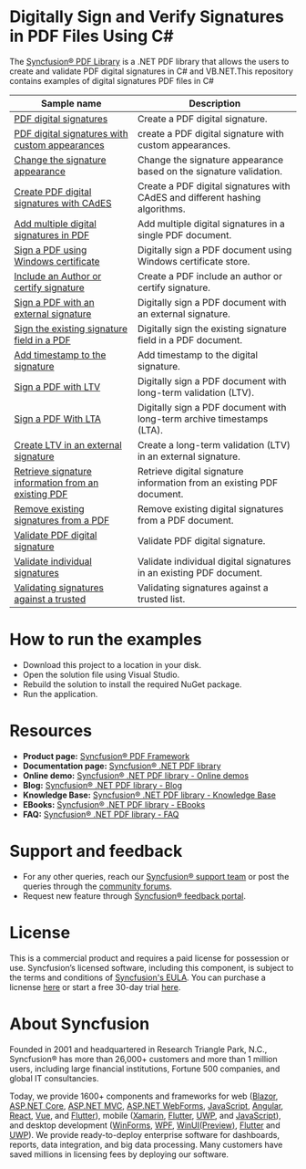 # Digitally Sign and Verify Signatures in PDF Files Using C#

The [Syncfusion&reg; PDF Library](https://www.syncfusion.com/document-processing/pdf-framework/net/pdf-library) is a .NET PDF library that allows the users to create and validate PDF digital signatures in C# and VB.NET.This repository contains examples of digital signatures PDF files in C# 

Sample name | Description
------|------
[PDF digital signatures](https://github.com/SyncfusionExamples/digitally-sign-pdf-csharp-examples/blob/master/PDF_digital_signature) | Create a PDF digital signature.
 [PDF digital signatures with custom appearances](https://github.com/SyncfusionExamples/digitally-sign-pdf-csharp-examples/blob/master/Digital_signature_custom_appearance) | create a PDF digital signature with custom appearances.
[Change the signature appearance](https://github.com/SyncfusionExamples/digitally-sign-pdf-csharp-examples/blob/master/Change_PDF_digital_signature_appearance) | Change the signature appearance based on the signature validation.
[Create PDF digital signatures with CAdES ](https://github.com/SyncfusionExamples/digitally-sign-pdf-csharp-examples/blob/master/PDF_digital_signature_with_CAdES) |  Create a PDF digital signatures with CAdES and different hashing algorithms.
[Add multiple digital signatures in PDF](https://github.com/SyncfusionExamples/digitally-sign-pdf-csharp-examples/blob/master/PDF_multiple_signature) |  Add multiple digital signatures in a single PDF document. 
[Sign a PDF using Windows certificate ](https://github.com/SyncfusionExamples/digitally-sign-pdf-csharp-examples/blob/master/Sign_PDF_Windows_Certificate) |  Digitally sign a PDF document using Windows certificate store.
[Include an Author or certify signature](https://github.com/SyncfusionExamples/digitally-sign-pdf-csharp-examples/blob/master/Sign_author_or_certify) |  Create a PDF include an author or certify signature.
[Sign a PDF with an external signature](https://github.com/SyncfusionExamples/digitally-sign-pdf-csharp-examples/blob/master/Sign_PDF_with_external_signature) |  Digitally sign a PDF document with an external signature.
[Sign the existing signature field in a PDF](https://github.com/SyncfusionExamples/digitally-sign-pdf-csharp-examples/blob/master/Sign_existing_signature_field) |  Digitally sign the existing signature field in a PDF document.
[Add timestamp to the signature](https://github.com/SyncfusionExamples/digitally-sign-pdf-csharp-examples/blob/master/Add_timestamp_to_digital_signature) |  Add timestamp to the digital signature.
[Sign a PDF with LTV](https://github.com/SyncfusionExamples/digitally-sign-pdf-csharp-examples/blob/master/Sign_PDF_with_LTV) |  Digitally sign a PDF document with long-term validation (LTV).
[Sign a PDF With LTA](https://github.com/SyncfusionExamples/digitally-sign-pdf-csharp-examples/blob/master/Sign_PDF_with_LTA) |  Digitally sign a PDF document with long-term archive timestamps (LTA).
[Create LTV in an external signature](https://github.com/SyncfusionExamples/digitally-sign-pdf-csharp-examples/blob/master/Create_LTV_in_external_signature) |  Create a long-term validation (LTV) in an external signature.
[Retrieve signature information from an existing PDF ](https://github.com/SyncfusionExamples/digitally-sign-pdf-csharp-examples/blob/master/Retrieve_digital_signature_information) |  Retrieve digital signature information from an existing PDF document.
[Remove existing signatures from a PDF ](https://github.com/SyncfusionExamples/digitally-sign-pdf-csharp-examples/blob/master/Remove_digital_signatures_from_PDF) |  Remove existing digital signatures from a PDF document.
[Validate PDF digital signature](https://github.com/SyncfusionExamples/digitally-sign-pdf-csharp-examples/blob/master/Validate_PDF_digital_signature) |  Validate PDF digital signature.
[Validate individual signatures](https://github.com/SyncfusionExamples/digitally-sign-pdf-csharp-examples/blob/master/Validate_PDF_individual_signatures) | Validate individual digital signatures in an existing PDF document.
[Validating signatures against a trusted](https://github.com/SyncfusionExamples/digitally-sign-pdf-csharp-examples/blob/master/Validating_signatures_against_trusted) | Validating signatures against a trusted list.

# How to run the examples
* Download this project to a location in your disk. 
* Open the solution file using Visual Studio. 
* Rebuild the solution to install the required NuGet package. 
* Run the application.

# Resources
*   **Product page:** [Syncfusion&reg; PDF Framework](https://www.syncfusion.com/document-processing/pdf-framework/net)
*   **Documentation page:** [Syncfusion&reg; .NET PDF library](https://help.syncfusion.com/file-formats/pdf/overview)
*   **Online demo:** [Syncfusion&reg; .NET PDF library - Online demos](https://ej2.syncfusion.com/aspnetcore/PDF/CompressExistingPDF#/bootstrap5)
*   **Blog:** [Syncfusion&reg; .NET PDF library - Blog](https://www.syncfusion.com/blogs/category/pdf)
*   **Knowledge Base:** [Syncfusion&reg; .NET PDF library - Knowledge Base](https://www.syncfusion.com/kb/windowsforms/pdf)
*   **EBooks:** [Syncfusion&reg; .NET PDF library - EBooks](https://www.syncfusion.com/succinctly-free-ebooks)
*   **FAQ:** [Syncfusion&reg; .NET PDF library - FAQ](https://www.syncfusion.com/faq/)

# Support and feedback
*   For any other queries, reach our [Syncfusion&reg; support team](https://www.syncfusion.com/support/directtrac/incidents/newincident?utm_source=github&utm_medium=listing&utm_campaign=github-docio-examples) or post the queries through the [community forums](https://www.syncfusion.com/forums?utm_source=github&utm_medium=listing&utm_campaign=github-docio-examples).
*   Request new feature through [Syncfusion&reg; feedback portal](https://www.syncfusion.com/feedback?utm_source=github&utm_medium=listing&utm_campaign=github-docio-examples).

# License
This is a commercial product and requires a paid license for possession or use. Syncfusion’s licensed software, including this component, is subject to the terms and conditions of [Syncfusion's EULA](https://www.syncfusion.com/eula/es/?utm_source=github&utm_medium=listing&utm_campaign=github-docio-examples). You can purchase a licnense [here](https://www.syncfusion.com/sales/products?utm_source=github&utm_medium=listing&utm_campaign=github-docio-examples) or start a free 30-day trial [here](https://www.syncfusion.com/account/manage-trials/start-trials?utm_source=github&utm_medium=listing&utm_campaign=github-docio-examples).

# About Syncfusion
Founded in 2001 and headquartered in Research Triangle Park, N.C., Syncfusion&reg; has more than 26,000+ customers and more than 1 million users, including large financial institutions, Fortune 500 companies, and global IT consultancies.

Today, we provide 1600+ components and frameworks for web ([Blazor](https://www.syncfusion.com/blazor-components?utm_source=github&utm_medium=listing&utm_campaign=github-docio-examples), [ASP.NET Core](https://www.syncfusion.com/aspnet-core-ui-controls?utm_source=github&utm_medium=listing&utm_campaign=github-docio-examples), [ASP.NET MVC](https://www.syncfusion.com/aspnet-mvc-ui-controls?utm_source=github&utm_medium=listing&utm_campaign=github-docio-examples), [ASP.NET WebForms](https://www.syncfusion.com/jquery/aspnet-webforms-ui-controls?utm_source=github&utm_medium=listing&utm_campaign=github-docio-examples), [JavaScript](https://www.syncfusion.com/javascript-ui-controls?utm_source=github&utm_medium=listing&utm_campaign=github-docio-examples), [Angular](https://www.syncfusion.com/angular-ui-components?utm_source=github&utm_medium=listing&utm_campaign=github-docio-examples), [React](https://www.syncfusion.com/react-ui-components?utm_source=github&utm_medium=listing&utm_campaign=github-docio-examples), [Vue](https://www.syncfusion.com/vue-ui-components?utm_source=github&utm_medium=listing&utm_campaign=github-docio-examples), and [Flutter](https://www.syncfusion.com/flutter-widgets?utm_source=github&utm_medium=listing&utm_campaign=github-docio-examples)), mobile ([Xamarin](https://www.syncfusion.com/xamarin-ui-controls?utm_source=github&utm_medium=listing&utm_campaign=github-docio-examples), [Flutter](https://www.syncfusion.com/flutter-widgets?utm_source=github&utm_medium=listing&utm_campaign=github-docio-examples), [UWP](https://www.syncfusion.com/uwp-ui-controls?utm_source=github&utm_medium=listing&utm_campaign=github-docio-examples), and [JavaScript](https://www.syncfusion.com/javascript-ui-controls?utm_source=github&utm_medium=listing&utm_campaign=github-docio-examples)), and desktop development ([WinForms](https://www.syncfusion.com/winforms-ui-controls?utm_source=github&utm_medium=listing&utm_campaign=github-docio-examples), [WPF](https://www.syncfusion.com/wpf-ui-controls?utm_source=github&utm_medium=listing&utm_campaign=github-docio-examples), [WinUI(Preview)](https://www.syncfusion.com/winui-controls?utm_source=github&utm_medium=listing&utm_campaign=github-docio-examples), [Flutter](https://www.syncfusion.com/flutter-widgets?utm_source=github&utm_medium=listing&utm_campaign=github-docio-examples) and [UWP](https://www.syncfusion.com/uwp-ui-controls?utm_source=github&utm_medium=listing&utm_campaign=github-docio-examples)). We provide ready-to-deploy enterprise software for dashboards, reports, data integration, and big data processing. Many customers have saved millions in licensing fees by deploying our software.

